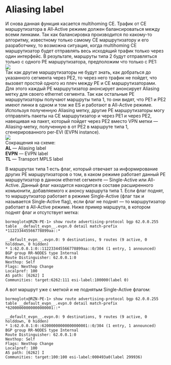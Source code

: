 # Aliasing label

И снова данная функция касается multihoming CE. Трафик от CE маршрутизатора в All-Active режиме должен балансироваться между всеми линками. Так как балансировка производится по какому-то алгоритму, известному только самому CE маршрутизатору и его разработчику, то возможна ситуация, когда multihoming CE маршрутизатор будет отправлять весь исходящий трафик только через один интерфейс. В результате, маршруты типа 2 будут отправляться только с одного PE маршрутизатора, предположим что только с PE1:  
![](https://habrastorage.org/files/c7f/c5c/9a3/c7fc5c9a3890419b859182a874fabd6f.png)  
Так как другие маршрутизаторы не будут знать, как добраться до указанного сегмента через PE2, то через него трафик не пойдет, что вызовет простой одного из плеч между PE и CE маршрутизаторами. Для этого каждый PE маршрутизатор анонсирует анонсирует Aliasing метку для своего ethernet сегмента. Так как остальные PE маршрутизаторы получают маршруты типа 1, то они видят, что PE1 и PE2 имеют линки в одном и том же ES и работают в All-Active режиме. Используя полученную Aliasing метку, другие PE маршрутизаторы могу отправлять пакеты на CE маршрутизатор и через PE1 и через PE2, навещивая на пакет, который пойдет через PE2 вместо VPN метки — Aliasing-метку, полученную в от PE2 в маршруте типа 1, сгенерированного per-EVI \(EVPN instance\).  
![](https://habrastorage.org/files/cea/d5f/219/cead5f219d624baebca0449b05ac0e4f.png)  
Сокращения на схеме:  
**AL** — Aliasing label  
**EVPN** — EVPN label  
**TL** — Transport MPLS label

В маршрутах типа 1 есть флаг, который отвечает за информирование других PE маршрутизаторов о том, в каком режиме работает данный PE маршрутизатор в данном ethernet сегменте — Single-Active или All-Active. Данный флаг находится находится в составе расширенного комьюнити, добавляемого к анонсу маршрута типа 1. Если флаг поднят, то маршрутизатор работает в режиме Single-Active \(флаг так и называется Single-Active flag\), если флаг не поднят — то маршрутизатор работает в All-Active режиме. Ниже пример маршрута, в котором поднят флаг и отсутствует метка:

```text
bormoglotx@RZN-PE-1> show route advertising-protocol bgp 62.0.0.255 table __default_evpn__.evpn.0 detail match-prefix *112233445566778899aa::*

__default_evpn__.evpn.0: 9 destinations, 9 routes (9 active, 0 holddown, 0 hidden)
* 1:62.0.0.1:0::112233445566778899aa::0/304 (1 entry, 1 announced)
BGP group RR-NODES type Internal
Route Distinguisher: 62.0.0.1:0
Nexthop: Self
Flags: Nexthop Change
Localpref: 100
AS path: [6262] I
Communities: target:6262:111 esi-label:100000(label 0)
```

А вот маршрут уже с меткой и не поднятым Single-Active флагом:

```text
bormoglotx@RZN-PE-1> show route advertising-protocol bgp 62.0.0.255 table __default_evpn__.evpn.0 detail match-prefix *62000000000000000001::*

__default_evpn__.evpn.0: 9 destinations, 9 routes (9 active, 0 holddown, 0 hidden)
* 1:62.0.0.1:0::62000000000000000001::0/304 (1 entry, 1 announced)
BGP group RR-NODES type Internal
Route Distinguisher: 62.0.0.1:0
Nexthop: Self
Flags: Nexthop Change
Localpref: 100
AS path: [6262] I
Communities: target:100:100 esi-label:000493a0(label 299936)
```